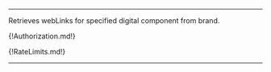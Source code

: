 ---

Retrieves webLinks for specified digital component from brand.

{!Authorization.md!}

{!RateLimits.md!}

---